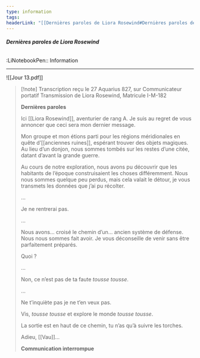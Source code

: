 ```yaml
---
type: information
tags:
headerLink: "[[Dernières paroles de Liora Rosewind#Dernières paroles de Liora Rosewind]]"
---
```


######  __Dernières paroles de Liora Rosewind__
<span class="sub2">:LiNotebookPen:: Information</span>
___
![[Jour 13.pdf]]
> [!note] Transcription reçu le 27 Aquarius 827, sur Communicateur portatif 
> Transmission de Liora Rosewind, Matricule I-M-182 
> 
> **Dernières paroles** 
> 
> Ici [[Liora Rosewind]], aventurier de rang A. Je suis au regret de vous annoncer que ceci sera mon dernier message.
>  
> Mon groupe et mon étions parti pour les régions méridionales en quête d’[[anciennes ruines]], espérant trouver des objets magiques. Au lieu d’un donjon, nous sommes tombés sur les restes d’une citée, datant d’avant la grande guerre.
>  
> Au cours de notre exploration, nous avons pu découvrir que les habitants de l’époque construisaient les choses différemment. Nous nous sommes quelque peu perdus, mais cela valait le détour, je vous transmets les données que j’ai pu récolter. 
> 
> … 
> 
> Je ne rentrerai pas. 
> 
> … 
> 
> Nous avons… croisé le chemin d’un… ancien système de défense. Nous nous sommes fait avoir. Je vous déconseille de venir sans être parfaitement préparés. 
> 
> Quoi ? 
> 
> … 
> 
> Non, ce n’est pas de ta faute *tousse tousse*. 
> 
> … 
> 
> Ne t’inquiète pas je ne t’en veux pas. 
> 
> Vis, *tousse tousse* et explore le monde *tousse tousse*. 
> 
> La sortie est en haut de ce chemin, tu n’as qu’à suivre les torches. 
> 
> Adieu, [[Vau]]… 
> 
> **Communication interrompue**